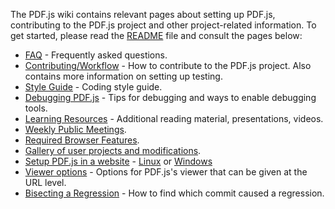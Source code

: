 The PDF.js wiki contains relevant pages about setting up PDF.js, contributing to the PDF.js project and other project-related information. To get started, please read the [README](https://github.com/mozilla/pdf.js/blob/master/README.md) file and consult the pages below:

+ [FAQ](wiki/Frequently-Asked-Questions) - Frequently asked questions.
+ [Contributing/Workflow](wiki/Contributing) - How to contribute to the PDF.js project. Also contains more information on setting up testing.
+ [Style Guide](wiki/Style-Guide) - Coding style guide.
+ [Debugging PDF.js](wiki/Debugging-PDF.js) - Tips for debugging and ways to enable debugging tools.
+ [Learning Resources](wiki/Additional-Learning-Resources) - Additional reading material, presentations, videos.
+ [Weekly Public Meetings](wiki/Weekly-Public-Meetings).
+ [Required Browser Features](wiki/Required-Browser-Features).
+ [Gallery of user projects and modifications](wiki/Gallery-of-user-projects-and-modifications).
+ [Setup PDF.js in a website](wiki/Setup-pdf.js-in-a-website) - [Linux](wiki/Setup-PDF.js-in-a-website-(Linux)) or [Windows](wiki/Setup-PDF.js-in-a-website-(Windows))
+ [Viewer options](wiki/Viewer-options) - Options for PDF.js's viewer that can be given at the URL level.
+ [Bisecting a Regression](wiki/Bisecting-a-Regression) - How to find which commit caused a regression.
